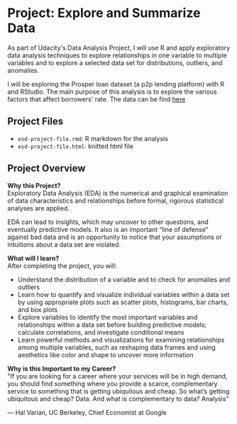 # Project: Explore and Summarize Data
As part of Udacity's Data Analysis Project, I will use R and apply exploratory data analysis techniques to explore relationships in one variable to multiple variables and to explore a selected data set for distributions, outliers, and anomalies.

I will be exploring the Prosper loan dataset (a p2p lending platform) with R and RStudio. The main purpose of this analysis is to explore the various factors that affect borrowers' rate. The data can be find [here]()

## Project Files
* `esd-project-file.rmd`: R markdown for the analysis
* `esd-project-file.html`: knitted html file

## Project Overview

**Why this Project?**<br>
Exploratory Data Analysis (EDA) is the numerical and graphical examination of data characteristics and relationships before formal, rigorous statistical analyses are applied.

EDA can lead to insights, which may uncover to other questions, and eventually predictive models. It also is an important “line of defense” against bad data and is an opportunity to notice that your assumptions or intuitions about a data set are violated.

**What will I learn?**<br>
After completing the project, you will:
- Understand the distribution of a variable and to check for anomalies and outliers
- Learn how to quantify and visualize individual variables within a data set by using appropriate plots such as scatter plots, histograms, bar charts, and box plots
- Explore variables to identify the most important variables and relationships within a data set before building predictive models; calculate correlations, and investigate conditional means
- Learn powerful methods and visualizations for examining relationships among multiple variables, such as reshaping data frames and using aesthetics like color and shape to uncover more information

**Why is this Important to my Career?**<br>
"If you are looking for a career where your services will be in high demand, you should find something where you provide a scarce, complementary service to something that is getting ubiquitous and cheap. So what’s getting ubiquitous and cheap? Data. And what is complementary to data? Analysis"

— Hal Varian, UC Berkeley, Chief Economist at Google

